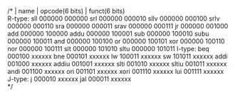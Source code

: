 /*
    | name | opcode(6 bits) | funct(6 bits)   
R-type:
      sll    000000          000000
      srl    000000          000010
      sllv   000000          000100
      srlv   000000          000110
      sra    000000          000011
      srav   000000          000111
      jr     000000          001000
      add    000000          100000
      addu   000000          100001
      sub    000000          100010
      subu   000000          100011
      and    000000          100100
      or     000000          100101
      xor    000000          100110
      nor    000000          100111
      slt    000000          101010
      sltu   000000          101011
I-type:
      beq    000100          xxxxxx
      bne    000101          xxxxxx
      lw     100011          xxxxxx
      sw     101011          xxxxxx
      addi   001000          xxxxxx
      addiu  001001          xxxxxx
      slti   001010          xxxxxx
      sltiu  001011          xxxxxx
      andi   001100          xxxxxx
      ori    001101          xxxxxx
      xori   001110          xxxxxx
      lui    001111          xxxxxx
J-type:
      j      000010          xxxxxx
      jal    000011          xxxxxx  
*/